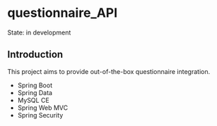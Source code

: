 # questionnaire_API

State: in development

## Introduction

This project aims to provide out-of-the-box questionnaire integration.

- Spring Boot
- Spring Data
- MySQL CE
- Spring Web MVC
- Spring Security
